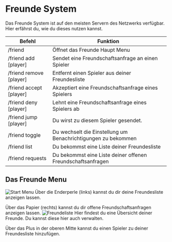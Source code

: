 # Freunde System

Das Freunde System ist auf den meisten Servern des Netzwerks verfügbar. <br/>
Hier erfährst du, wie du dieses nutzen kannst.


| Befehl                  | Funktion                                                      |
|-------------------------|---------------------------------------------------------------|
| /friend                 | Öffnet das Freunde Haupt Menu                                 |
| /friend add [player]    | Sendet eine Freundschaftsanfrage an einen Spieler             |
| /friend remove [player] | Entfernt einen Spieler aus deiner Freundesliste               |
| /friend accept [player] | Akzeptiert eine Freundschaftsanfrage eines Spielers           |
| /friend deny [player]   | Lehnt eine Freundschaftsanfrage eines Spielers ab             |
| /friend jump [player]   | Du wirst zu diesem Spieler gesendet.                          |
| /friend toggle          | Du wechselt die Einstellung um Benachrichtigungen zu bekommen |
| /friend list            | Du bekommst eine Liste deiner Freundesliste                   |
| /friend requests        | Du bekommst eine Liste deiner offenen Freundschaftsanfragen   |


## Das Freunde Menu

<tabs>
<tab title="Start Menu" id="start-menu">
 <img src="friend-start.png" alt="Start Menu"/>
Über die Enderperle (links) kannst du dir deine Freundesliste anzeigen lassen.


Über das Papier (rechts) kannst du dir offene Freundschaftsanfragen anzeigen lassen.
</tab>
<tab title="Freundeliste" id="friends-menu">
 <img src="friend-friends.png" alt="Freundeliste"/>
Hier findest du eine Übersicht deiner Freunde. Du kannst diese hier auch verwalten.

Über das Plus in der oberen Mitte kannst du einen Spieler zu deiner Freundesliste hinzufügen.
</tab>
</tabs>